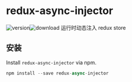 # redux-async-injector
![version](https://img.shields.io/github/release/webliving/redux-async-injector.svg)![download](https://img.shields.io/npm/dm/mytool.svg)
运行时动态注入 redux store

## 安装
Install ```redux-async-injector``` via npm.



```javascript
npm install --save redux-async-injector
```